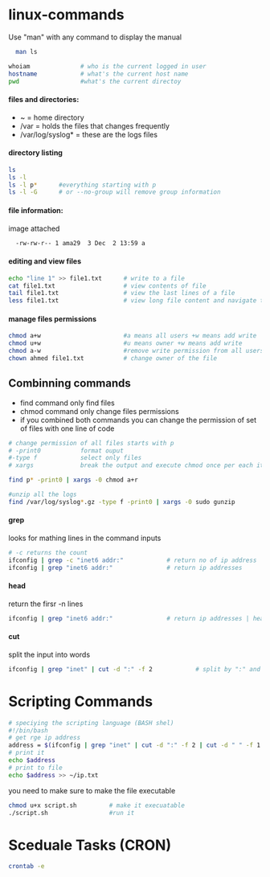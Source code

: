 # linux-commands

Use "man" with any command to display the manual
```sh
  man ls 
```
```sh
whoiam              # who is the current logged in user 
hostname            # what's the current host name 
pwd                 #what's the current directoy 
```
#### files and directories: 

 * ~ = home directory
 * /var  =  holds the files that changes frequently
 * /var/log/syslog*   = these are the logs files

#### directory listing 
```sh
ls
ls -l
ls -l p*      #everything starting with p
ls -l -G      # or --no-group will remove group information 
```
#### file information: 
image attached
```sh  
  -rw-rw-r-- 1 ama29  3 Dec  2 13:59 a
  ```

#### editing and view files 
```sh  
echo "line 1" >> file1.txt      # write to a file 
cat file1.txt                   # view contents of file 
tail file1.txt                  # view the last lines of a file 
less file1.txt                  # view long file content and navigate through pages use "q" to exit file 
```
#### manage files permissions  
```sh  
chmod a+w                       #a means all users +w means add write
chmod u+w                       #u means owner +w means add write
chmod a-w                       #remove write permission from all users 
chown ahmed file1.txt           # change owner of the file 
```

## Combinning commands 
- find command only find files 
- chmod command only change files permissions 
- if you combined both commands you can change the permission of set of files with one line of code 

```sh
# change permission of all files starts with p
# -print0           format ouput 
#-type f            select only files
# xargs             break the output and execute chmod once per each item of the output 

find p* -print0 | xargs -0 chmod a+r    

#unzip all the logs             
find /var/log/syslog*.gz -type f -print0 | xargs -0 sudo gunzip 
```

#### grep 
looks for mathing lines in the command inputs 
```sh
# -c returns the count 
ifconfig | grep -c "inet6 addr:"            # return no of ip address
ifconfig | grep "inet6 addr:"               # return ip addresses
```

#### head 
return the firsr -n lines 
```sh
ifconfig | grep "inet6 addr:"               # return ip addresses | head -n 3 # retrun the first 3 ips
```
#### cut  
split the input into words 
```sh
ifconfig | grep "inet" | cut -d ":" -f 2            # split by ":" and return the second item
```

# Scripting Commands 
```sh 
# speciying the scripting language (BASH shel) 
#!/bin/bash
# get rge ip address 
address = $(ifconfig | grep "inet" | cut -d ":" -f 2 | cut -d " " -f 1 | head -n 1) 
# print it 
echo $address
# print to file 
echo $address >> ~/ip.txt
```
you need to make sure to make the file executable 

```sh 
chmod u+x script.sh         # make it execuatable
./script.sh                 #run it
```

# Sceduale Tasks (CRON) 
```sh 
crontab -e
```


